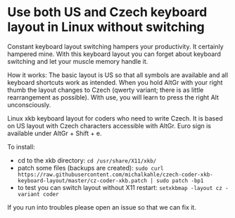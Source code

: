 # Use both US and Czech keyboard layout in Linux without switching
Constant keyboard layout switching hampers your productivity. It certainly hampered mine. With this keyboard layout you can forget about keyboard switching and let your muscle memory handle it.

How it works: The basic layout is US so that all symbols are available and all keyboard shortcuts work as intended. When you hold AltGr with your right thumb the layout changes to Czech (qwerty variant; there is as little rearrangement as possible). With use, you will learn to press the right Alt unconsciously.

Linux xkb keyboard layout for coders who need to write Czech. It is based on US layout with Czech characters accessible with AltGr. Euro sign is available under AltGr + Shift + e.

To install:
- cd to the xkb directory: `cd /usr/share/X11/xkb/`
- patch some files (backups are created): `sudo curl https://raw.githubusercontent.com/michalkahle/czech-coder-xkb-keyboard-layout/master/cz-coder-xkb.patch | sudo patch -bp1`
- to test you can switch layout without X11 restart: `setxkbmap -layout cz -variant coder`

If you run into troubles please open an issue so that we can fix it.
